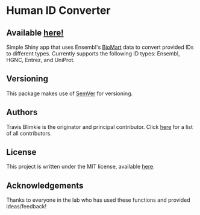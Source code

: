 # **Human ID Converter**

## Available [here!](https://travis-m-blimkie.shinyapps.io/HumanIDConverter/)  
Simple Shiny app that uses Ensembl's
[BioMart](http://ensemblgenomes.org/info/access/biomart) data to convert
provided IDs to different types. Currently supports the following ID types:
Ensembl, HGNC, Entrez, and UniProt.

## Versioning
This package makes use of [SemVer](https://semver.org/) for versioning.

## Authors
Travis Blimkie is the originator and principal contributor. Click
[here](https://github.com/travis-m-blimkie/tRavis/graphs/contributors) for a
list of all contributors.

## License
This project is written under the MIT license, available
[here](https://github.com/travis-m-blimkie/tRavis/blob/master/LICENSE.md).

## Acknowledgements
Thanks to everyone in the lab who has used these functions and provided
ideas/feedback!
